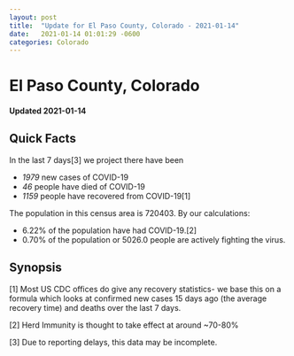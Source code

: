 ```yaml
---
layout: post
title:  "Update for El Paso County, Colorado - 2021-01-14"
date:   2021-01-14 01:01:29 -0600
categories: Colorado
---
```


# El Paso County, Colorado
#### Updated 2021-01-14

## Quick Facts

In the last 7 days[3] we project there have been
- *1979* new cases of COVID-19
- *46* people have died of COVID-19
- *1159* people have recovered from COVID-19[1]

The population in this census area is 720403. By our calculations:
- 6.22% of the population have had COVID-19.[2]
- 0.70% of the population or 5026.0 people are actively fighting the virus.

## Synopsis




[1] Most US CDC offices do give any recovery statistics- we base this on a formula which looks at confirmed new cases
15 days ago (the average recovery time) and deaths over the last 7 days.

[2] Herd Immunity is thought to take effect at around ~70-80%

[3] Due to reporting delays, this data may be incomplete.
 
    
